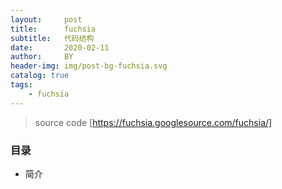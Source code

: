 ```yaml
---
layout:     post
title:      fuchsia
subtitle:   代码结构
date:       2020-02-11
author:     BY
header-img: img/post-bg-fuchsia.svg
catalog: true
tags:
    - fuchsia
---
```


> source code [https://fuchsia.googlesource.com/fuchsia/]

### 目录

- 简介
